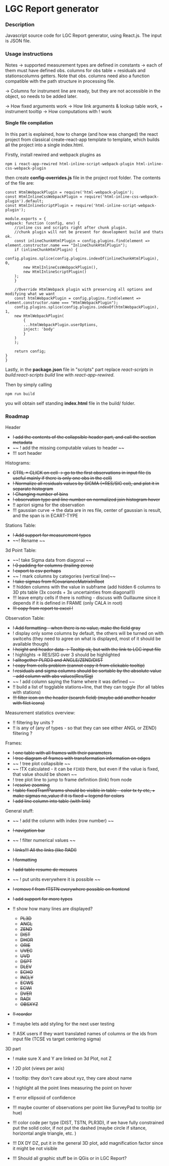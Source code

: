 # LGC Report generator

### Description

Javascript source code for LGC Report generator, using React.js. The input is JSON file.

### Usage instructions

Notes -> supported measurement types are defined in constants -> each of them must have defined obs. columns for obs table + residuals and stationscolumns getters. Note that obs. columns need also a function compatible with the path structure in processing file.

-> Columns for instrument line are ready, but they are not accessible in the object, so needs to be added later.

-> How fixed arguments work
-> How link arguments & lookup table work, + instrument tooltip
-> How computations with ! work

#### Single file compilation

In this part is explained, how to change (and how was changed) the react project from classical create-react-app template to template, which builds all the project into a single index.html.

Firstly, install rewired and webpack plugins as

    npm i react-app-rewired html-inline-script-webpack-plugin html-inline-css-webpack-plugin

then create **config-overrides.js** file in the project root folder.
The contents of the file are:

    const HtmlWebpackPlugin = require('html-webpack-plugin');
    const HtmlInlineCssWebpackPlugin = require('html-inline-css-webpack-plugin').default;
    const HtmlInlineScriptPlugin = require('html-inline-script-webpack-plugin');

    module.exports = {
    webpack: function (config, env) {
        //inline css and scripts right after chunk plugin.
        //chunk plugin will not be present for development build and thats ok.
        const inlineChunkHtmlPlugin = config.plugins.find(element => element.constructor.name === "InlineChunkHtmlPlugin");
        if (inlineChunkHtmlPlugin) {
        config.plugins.splice(config.plugins.indexOf(inlineChunkHtmlPlugin), 0,
            new HtmlInlineCssWebpackPlugin(),
            new HtmlInlineScriptPlugin()
        );
        }

        //Override HtmlWebpack plugin with preserving all options and modifying what we want
        const htmlWebpackPlugin = config.plugins.find(element => element.constructor.name === "HtmlWebpackPlugin");
        config.plugins.splice(config.plugins.indexOf(htmlWebpackPlugin), 1,
        new HtmlWebpackPlugin(
            {
            ...htmlWebpackPlugin.userOptions,
            inject: 'body'
            }
        )
        );

        return config;
    }
    }

Lastly, in the **package.json** file in "scripts" part replace _react-scripts_ in _build:react-scripts build_ line with _react-app-rewired_.

Then by simply calling

    npm run build

you will obtain self standing **index.html** file in the build/ folder.

### Roadmap

Header

- ~~! add the contents of the collapsible header part, and call the section metadata~~
- ~~ ! add the missing computable values to header ~~
- !!! sort header

Histograms:

- ~~CTRL + CLICK on cell -> go to the first observations in input file (is useful mainly if there is only one obs in the cell)~~
- ~~! Normalize all residuals values by SIGMA (=RES/SIG col), and plot it in separate histogram~~
- ~~! Changing number of bins~~
- ~~! observation type and line number on normalized join histogram hover~~
- !! apriori sigma for the observation
- !!! gaussian curve -> the data are in res file, center of gaussian is result, and the span is in ECART-TYPE

Stations Table:

- ~~! Add support for measurement types~~
- ~~! Rename ~~

3d Point Table:

- ~~! take Sigma data from diagonal ~~
- ~~! 0 padding for columns (trailing zeros)~~
- ~~! export to csv perhaps~~
- ~~ ! mark columns by categories (vertical line)~~
- ~~! take sigmas from fCovarianceMatrixInRoot~~
- !! hidden columns with the value in subframe (add hidden 6 columns to 3D pts table (3x coords + 3x uncertainties from diagonal!))
- !!! leave empty cells if there is nothing - discuss with Guillaume since it depends if it is defined in FRAME (only CALA in root)
- ~~!!! copy from report to excel !~~

Observation Table:

- ~~! Add formatting - when there is no value, make the field gray~~
- ! display only some columns by default, the others will be turned on with switcehs (they need to agree on what is displayed, most of it should be available though)
- ~~! height and header data -> Tooltip ok, but with the link to LGC input file~~
- ! highlights -> RES/SIG over 3 should be highlighted
- ~~! alltogether PLRD3 and ANGLE/ZEND/DIST~~
- ~~! copy from cells problem (cannot copy it from clickable tooltip)~~
- ~~! residuals and sigma columns should be sortable by the absolute value - add column with abs values(Res/Sig)~~
- ~~ ! add column saying the frame where it was defined ~~
- !! build a list of togglable stations+line, that they can toggle (for all tables with stations)
- ~~!!! filter icon on the header (search field) (maybe add another header with filet icons)~~

Measurement statistics overview:

- !! filtering by units ?
- !! is any of (any of types - so that they can see either ANGL or ZEND) filtering ?

Frames:

- ~~! one table with all frames with their parameters~~
- ~~! tree diagram of frames with transformation information on edges~~
- ~~ ! tree plot collapsible ~~
- ~~ !TX calculated - it can be `FIXED` there, but even if the value is fixed, that value should be shown ~~
- ! tree plot line to jump to frame definition (link) from node
- ~~! resolve zooming~~
- ~~! table fixedTranfParams should be visible in table - color tx ty etc, + make sigmas no_value if it is fixed + legend for colors~~
- ~~! add line column into table (with link)~~

General stuff:

- ~~ ! add the column with index (row number) ~~
- ~~! navigation bar~~
- ~~ ! filter numerical values ~~
- ~~! links!!! All the links (like RADI)~~
- ~~! formatting~~
- ~~! add table resume de mesures~~
- ~~ ! put units everywhere it is possible ~~
- ~~! remove f from fTSTN everywhere possible on frontend~~
- ~~! add support for more types~~
- !! show how many lines are displayed?

  - ~~PL3D~~
  - ~~ANGL~~
  - ~~ZEND~~
  - ~~DIST~~
  - ~~DHOR~~
  - ~~ORIE~~
  - ~~UVEC~~
  - ~~UVD~~
  - ~~DSPT~~
  - ~~DLEV~~
  - ~~ECHO~~
  - ~~INCLY~~
  - ~~ECWS~~
  - ~~ECWI~~
  - ~~DVER~~
  - ~~RADI~~
  - ~~OBSXYZ~~

- ~~!! reorder~~
- !! maybe lets add styling for the next user testing
- !! ASK users if they want translated names of columns or the ids from input file (TCSE vs target centering sigma)

3D part

- ! make sure X and Y are linked on 3d Plot, not Z

- ! 2D plot (views per axis)
- ! tooltip: they don't care about xyz, they care about name
- ! highlight all the point lines measuring the point on hover
- !! error ellipsoid of confidence
- !!! maybe counter of observations per point like SurveyPad to tooltip (or hue)
- !!! color code per type (DIST, TSTN, PLR3D), if we have fully constrained put the solid color, if not put the dashed (maybe circle if sitance, horizontal angle triangle, etc. )
- !!! DX DY DZ, put it in the general 3D plot, add magnification factor since it might be not visible
- !!! Should all graphic stuff be in QGis or in LGC Report?
